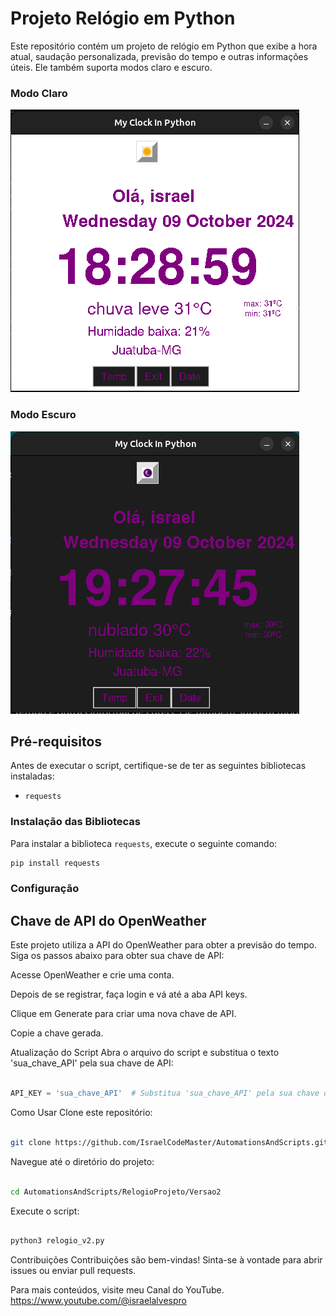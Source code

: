 # Projeto Relógio em Python

Este repositório contém um projeto de relógio em Python que exibe a hora atual, saudação personalizada, previsão do tempo e outras informações úteis. Ele também suporta modos claro e escuro.

### Modo Claro
![Relógio em Modo Claro](https://github.com/IsraelCodeMaster/AutomationsAndScripts/blob/main/Relogio%20em%20python/Versao2/Screenshot%20from%202024-10-09%2018-29-14.png)

### Modo Escuro
![Relógio em Modo Escuro](https://github.com/IsraelCodeMaster/AutomationsAndScripts/blob/fb65efdf6a3e6ef4dcdff32d7b5406bb872db996/Relogio%20em%20python/Versao2/Screenshot%20from%202024-10-09%2019-27-51.png)


## Pré-requisitos

Antes de executar o script, certifique-se de ter as seguintes bibliotecas instaladas:

- `requests`

### Instalação das Bibliotecas

Para instalar a biblioteca `requests`, execute o seguinte comando:

```sh
pip install requests
```

### Configuração ###

## Chave de API do OpenWeather ##

Este projeto utiliza a API do OpenWeather para obter a previsão do tempo. Siga os passos abaixo para obter sua chave de API:

Acesse OpenWeather e crie uma conta.

Depois de se registrar, faça login e vá até a aba API keys.

Clique em Generate para criar uma nova chave de API.

Copie a chave gerada.

Atualização do Script
Abra o arquivo do script e substitua o texto 'sua_chave_API' pela sua chave de API:

```python

API_KEY = 'sua_chave_API'  # Substitua 'sua_chave_API' pela sua chave de API
```
Como Usar
Clone este repositório:

```sh

git clone https://github.com/IsraelCodeMaster/AutomationsAndScripts.git
```
Navegue até o diretório do projeto:
```sh

cd AutomationsAndScripts/RelogioProjeto/Versao2
```
Execute o script:
```sh

python3 relogio_v2.py
```

Contribuições
Contribuições são bem-vindas! Sinta-se à vontade para abrir issues ou enviar pull requests.

Para mais conteúdos, visite meu Canal do YouTube. https://www.youtube.com/@israelalvespro
